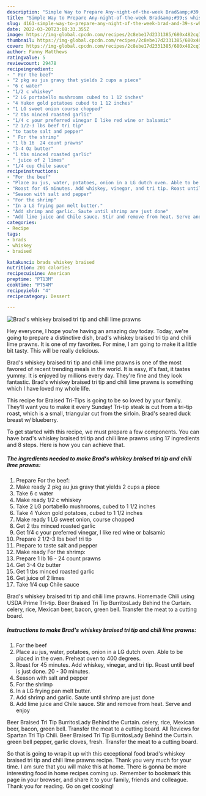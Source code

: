```yaml
---
description: "Simple Way to Prepare Any-night-of-the-week Brad&amp;#39;s whiskey braised tri tip and chili lime prawns"
title: "Simple Way to Prepare Any-night-of-the-week Brad&amp;#39;s whiskey braised tri tip and chili lime prawns"
slug: 4161-simple-way-to-prepare-any-night-of-the-week-brad-and-39-s-whiskey-braised-tri-tip-and-chili-lime-prawns
date: 2022-03-20T23:08:33.355Z
image: https://img-global.cpcdn.com/recipes/2c8ebe17d2331385/680x482cq70/brads-whiskey-braised-tri-tip-and-chili-lime-prawns-recipe-main-photo.jpg
thumbnail: https://img-global.cpcdn.com/recipes/2c8ebe17d2331385/680x482cq70/brads-whiskey-braised-tri-tip-and-chili-lime-prawns-recipe-main-photo.jpg
cover: https://img-global.cpcdn.com/recipes/2c8ebe17d2331385/680x482cq70/brads-whiskey-braised-tri-tip-and-chili-lime-prawns-recipe-main-photo.jpg
author: Fanny Matthews
ratingvalue: 5
reviewcount: 29478
recipeingredient:
- " For the beef"
- "2 pkg au jus gravy that yields 2 cups a piece"
- "6 c water"
- "1/2 c whiskey"
- "2 LG portabello mushrooms cubed to 1 12 inches"
- "4 Yukon gold potatoes cubed to 1 12 inches"
- "1 LG sweet onion course chopped"
- "2 tbs minced roasted garlic"
- "1/4 c your preferred vinegar I like red wine or balsamic"
- "2 1/2-3 lbs beef tri tip"
- "to taste salt and pepper"
- " For the shrimp"
- "1 lb 16  24 count prawns"
- "3-4 Oz butter"
- "1 tbs minced roasted garlic"
- " juice of 2 limes"
- "1/4 cup Chile sauce"
recipeinstructions:
- "For the beef"
- "Place au jus, water, potatoes, onion in a LG dutch oven. Able to be placed in the oven. Preheat oven to 400 degrees."
- "Roast for 45 minutes. Add whiskey, vinegar, and tri tip. Roast until beef is just done. 20 - 30 minutes."
- "Season with salt and pepper"
- "For the shrimp"
- "In a LG frying pan melt butter."
- "Add shrimp and garlic. Saute until shrimp are just done"
- "Add lime juice and Chile sauce. Stir and remove from heat. Serve and enjoy"
categories:
- Recipe
tags:
- brads
- whiskey
- braised

katakunci: brads whiskey braised 
nutrition: 201 calories
recipecuisine: American
preptime: "PT13M"
cooktime: "PT54M"
recipeyield: "4"
recipecategory: Dessert

---
```



![Brad&#39;s whiskey braised tri tip and chili lime prawns](https://img-global.cpcdn.com/recipes/2c8ebe17d2331385/680x482cq70/brads-whiskey-braised-tri-tip-and-chili-lime-prawns-recipe-main-photo.jpg)

Hey everyone, I hope you're having an amazing day today. Today, we're going to prepare a distinctive dish, brad&#39;s whiskey braised tri tip and chili lime prawns. It is one of my favorites. For mine, I am going to make it a little bit tasty. This will be really delicious.

Brad&#39;s whiskey braised tri tip and chili lime prawns is one of the most favored of recent trending meals in the world. It is easy, it's fast, it tastes yummy. It is enjoyed by millions every day. They're fine and they look fantastic. Brad&#39;s whiskey braised tri tip and chili lime prawns is something which I have loved my whole life.

This recipe for Braised Tri-Tips is going to be so loved by your family. They&#39;ll want you to make it every Sunday! Tri-tip steak is cut from a tri-tip roast, which is a small, triangular cut from the sirloin. Brad&#39;s seared duck breast w/ blueberry.


To get started with this recipe, we must prepare a few components. You can have brad&#39;s whiskey braised tri tip and chili lime prawns using 17 ingredients and 8 steps. Here is how you can achieve that.

<!--inarticleads1-->

##### The ingredients needed to make Brad&#39;s whiskey braised tri tip and chili lime prawns:

1. Prepare  For the beef:
1. Make ready 2 pkg au jus gravy that yields 2 cups a piece
1. Take 6 c water
1. Make ready 1/2 c whiskey
1. Take 2 LG portabello mushrooms, cubed to 1 1/2 inches
1. Take 4 Yukon gold potatoes, cubed to 1 1/2 inches
1. Make ready 1 LG sweet onion, course chopped
1. Get 2 tbs minced roasted garlic
1. Get 1/4 c your preferred vinegar, I like red wine or balsamic
1. Prepare 2 1/2-3 lbs beef tri tip
1. Prepare to taste salt and pepper
1. Make ready  For the shrimp:
1. Prepare 1 lb 16 - 24 count prawns
1. Get 3-4 Oz butter
1. Get 1 tbs minced roasted garlic
1. Get  juice of 2 limes
1. Take 1/4 cup Chile sauce


Brad&#39;s whiskey braised tri tip and chili lime prawns. Homemade Chili using USDA Prime Tri-tip. Beer Braised Tri Tip BurritosLady Behind the Curtain. celery, rice, Mexican beer, bacon, green bell. Transfer the meat to a cutting board. 

<!--inarticleads2-->

##### Instructions to make Brad&#39;s whiskey braised tri tip and chili lime prawns:

1. For the beef
1. Place au jus, water, potatoes, onion in a LG dutch oven. Able to be placed in the oven. Preheat oven to 400 degrees.
1. Roast for 45 minutes. Add whiskey, vinegar, and tri tip. Roast until beef is just done. 20 - 30 minutes.
1. Season with salt and pepper
1. For the shrimp
1. In a LG frying pan melt butter.
1. Add shrimp and garlic. Saute until shrimp are just done
1. Add lime juice and Chile sauce. Stir and remove from heat. Serve and enjoy


Beer Braised Tri Tip BurritosLady Behind the Curtain. celery, rice, Mexican beer, bacon, green bell. Transfer the meat to a cutting board. All Reviews for Spartan Tri Tip Chili. Beer Braised Tri Tip BurritosLady Behind the Curtain. green bell pepper, garlic cloves, fresh. Transfer the meat to a cutting board. 

So that is going to wrap it up with this exceptional food brad&#39;s whiskey braised tri tip and chili lime prawns recipe. Thank you very much for your time. I am sure that you will make this at home. There is gonna be more interesting food in home recipes coming up. Remember to bookmark this page in your browser, and share it to your family, friends and colleague. Thank you for reading. Go on get cooking!
